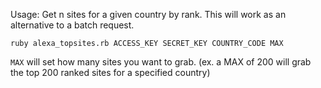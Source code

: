 Usage: Get n sites for a given country by rank.  This will work as an
alternative to a batch request.

`ruby alexa_topsites.rb ACCESS_KEY SECRET_KEY COUNTRY_CODE MAX`

`MAX` will set how many sites you want to grab.
(ex. a MAX of 200 will grab the top 200 ranked sites for a specified country)
